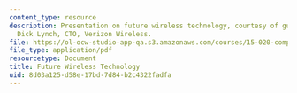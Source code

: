 ```yaml
---
content_type: resource
description: Presentation on future wireless technology, courtesy of guest speaker
  Dick Lynch, CTO, Verizon Wireless.
file: https://ol-ocw-studio-app-qa.s3.amazonaws.com/courses/15-020-competition-in-telecommunications-fall-2003/8d03a125d58e17bd7d84b2c4322fadfa_lec8_verizon.pdf
file_type: application/pdf
resourcetype: Document
title: Future Wireless Technology
uid: 8d03a125-d58e-17bd-7d84-b2c4322fadfa
---
```

